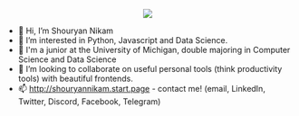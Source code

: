 <p align="center">
  <img src="https://media.giphy.com/media/XF4fF4B0l4UQFHAKXz/giphy.gif">
</p>



- 👋 Hi, I’m Shouryan Nikam
- 👀 I’m interested in Python, Javascript and Data Science.
- 🌱 I'm a junior at the University of Michigan, double majoring in Computer Science and Data Science
- 💞️ I’m looking to collaborate on useful personal tools (think productivity tools) with beautiful frontends.
- 📫 http://shouryannikam.start.page - contact me! (email, LinkedIn, Twitter, Discord, Facebook, Telegram)
